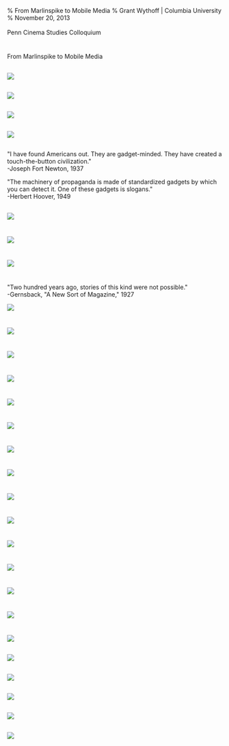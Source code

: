 % From Marlinspike to Mobile Media
% Grant Wythoff \| Columbia University
% November 20, 2013\
    \
    Penn Cinema Studies Colloquium

# 
From Marlinspike to Mobile Media

## ![](images/marlinspike1.jpg)

## ![](images/cotton_baler.jpg)

## ![](images/cant_save_gas.jpg)

## ![](images/cobbled_hangers.jpg)

##

"I have found Americans out. They are gadget-minded. They have created a touch-the-button civilization."\
-Joseph Fort Newton, 1937

"The machinery of propaganda is made of standardized gadgets by which you can detect it. One of these gadgets is slogans."\
-Herbert Hoover, 1949

## ![](images/marlinspike_to_mobile.jpg)

# ![](images/mumford_big.jpg)

# ![](images/me_cover_hypnobio.jpg)

#

"Two hundred years ago, stories of this kind were not possible."\
-Gernsback, "A New Sort of Magazine," 1927

![](images/sws_cover_goggles.jpg)

# ![](images/suvin_quote.png)

# ![](images/eico_store.png)

# ![](images/telimco.jpg)

# ![](images/me_catalog1908.jpg)

# ![](images/signaling_mars.jpg)

# ![](images/signaling_mars_insert.jpg)

# ![](images/television_telephot.jpg)

# ![](images/si_tvset.jpg)

# ![](images/whats_wrong_tv.jpg)

# ![](images/shadow_play_mag.jpg)

# ![](images/newsophone.jpg)

# ![](images/ee_cover_telephot.jpg)

# ![](images/me_spaceship.jpg)

#
##

## ![](images/experimental_dept.jpg)

## ![](images/wireless_girl.jpg)

## ![](images/deadwood_dick_bookworm.jpg)

## ![](images/ee_newsroom.jpg)

## ![](images/si_tvset_1928.jpg)

## ![](images/christmas_suggestions.jpg)